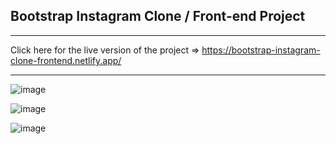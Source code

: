 ## Bootstrap Instagram Clone / Front-end Project

<hr>

Click here for the live version of the project => https://bootstrap-instagram-clone-frontend.netlify.app/

<hr>

![image](https://user-images.githubusercontent.com/90147636/184934762-13a13362-6fc0-49bf-8e01-d16059810e5f.png)

![image](https://user-images.githubusercontent.com/90147636/184933523-7bebd550-1523-4fb0-9d3f-36c613bdabdc.png)

![image](https://user-images.githubusercontent.com/90147636/184933572-db94150c-4ad2-4a1f-bf22-2c8889f2c3aa.png)


